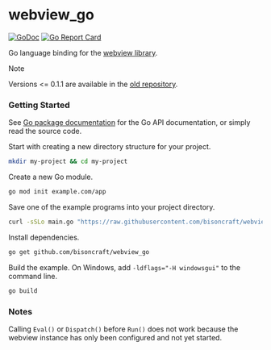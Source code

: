 # webview_go

[![GoDoc](https://godoc.org/github.com/bisoncraft/webview_go?status.svg)](https://godoc.org/github.com/bisoncraft/webview_go)
[![Go Report Card](https://goreportcard.com/badge/github.com/bisoncraft/webview_go)](https://goreportcard.com/report/github.com/bisoncraft/webview_go)

Go language binding for the [webview library][webview].

> [!NOTE]
> Versions <= 0.1.1 are available in the [old repository][webview].

### Getting Started

See [Go package documentation][go-docs] for the Go API documentation, or simply read the source code.

Start with creating a new directory structure for your project.

```sh
mkdir my-project && cd my-project
```

Create a new Go module.

```sh
go mod init example.com/app
```

Save one of the example programs into your project directory.

```sh
curl -sSLo main.go "https://raw.githubusercontent.com/bisoncraft/webview_go/master/examples/basic/main.go"
```

Install dependencies.

```sh
go get github.com/bisoncraft/webview_go
```

Build the example. On Windows, add `-ldflags="-H windowsgui"` to the command line.

```sh
go build
```

### Notes

Calling `Eval()` or `Dispatch()` before `Run()` does not work because the webview instance has only been configured and not yet started.

[go-docs]: https://pkg.go.dev/github.com/bisoncraft/webview_go
[webview]: https://github.com/webview/webview
